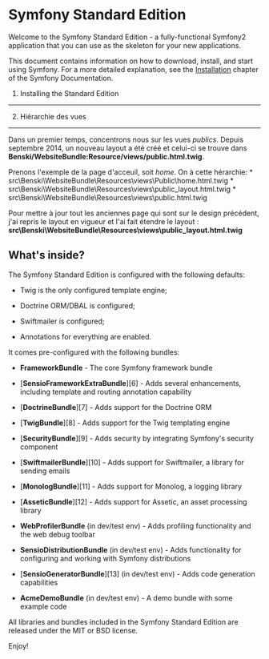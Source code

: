 Symfony Standard Edition
========================

Welcome to the Symfony Standard Edition - a fully-functional Symfony2
application that you can use as the skeleton for your new applications.

This document contains information on how to download, install, and start
using Symfony. For a more detailed explanation, see the [Installation][1]
chapter of the Symfony Documentation.

1) Installing the Standard Edition
----------------------------------


2) Hiérarchie des vues
----------------------

Dans un premier temps, concentrons nous sur les vues *publics*.
Depuis septembre 2014, un nouveau layout a été créé et celui-ci se trouve dans
**Benski/WebsiteBundle:Resource/views/public.html.twig**.

Prenons l'exemple de la page d'acceuil, soit *home*. On à cette hérarchie:
    * src\Benski\WebsiteBundle\Resources\views\Public\home.html.twig
    * src\Benski\WebsiteBundle\Resources\views\public_layout.html.twig
    * src\Benski\WebsiteBundle\Resources\views\public.html.twig

Pour mettre à jour tout les anciennes page qui sont sur le design précédent,
j'ai repris le layout en vigueur et l'ai fait étendre le layout :
**src\Benski\WebsiteBundle\Resources\views\public_layout.html.twig**


What's inside?
---------------

The Symfony Standard Edition is configured with the following defaults:

  * Twig is the only configured template engine;

  * Doctrine ORM/DBAL is configured;

  * Swiftmailer is configured;

  * Annotations for everything are enabled.

It comes pre-configured with the following bundles:

  * **FrameworkBundle** - The core Symfony framework bundle

  * [**SensioFrameworkExtraBundle**][6] - Adds several enhancements, including
    template and routing annotation capability

  * [**DoctrineBundle**][7] - Adds support for the Doctrine ORM

  * [**TwigBundle**][8] - Adds support for the Twig templating engine

  * [**SecurityBundle**][9] - Adds security by integrating Symfony's security
    component

  * [**SwiftmailerBundle**][10] - Adds support for Swiftmailer, a library for
    sending emails

  * [**MonologBundle**][11] - Adds support for Monolog, a logging library

  * [**AsseticBundle**][12] - Adds support for Assetic, an asset processing
    library

  * **WebProfilerBundle** (in dev/test env) - Adds profiling functionality and
    the web debug toolbar

  * **SensioDistributionBundle** (in dev/test env) - Adds functionality for
    configuring and working with Symfony distributions

  * [**SensioGeneratorBundle**][13] (in dev/test env) - Adds code generation
    capabilities

  * **AcmeDemoBundle** (in dev/test env) - A demo bundle with some example
    code

All libraries and bundles included in the Symfony Standard Edition are
released under the MIT or BSD license.

Enjoy!

[1]:  http://symfony.com/doc/2.3/book/installation.html
[2]:  http://getcomposer.org/

